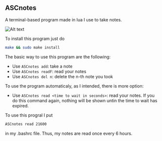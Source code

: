 ## ASCnotes
A terminal-based program made in lua I use to take notes.

![Alt text](https://i.imgur.com/TYkmlfw.png "An example of notes")

To install this program just do
```bash
make && sudo make install
```
The basic way to use this program are the following:
* Use `ASCnotes add`:   take a note
* Use `ASCnotes readF`: read your notes
* Use `ASCnotes del n`: delete the n-th note you took


To use the program automaticaly, as I intended, there is more option:
* Use `ASCnotes read <time to wait in seconds>`: read your notes. If you do this command again, nothing will be shown untin the time to wait has expired.

To use this progral I put 
```bash
ASCnotes read 21600
```
in my .bashrc file. Thus, my notes are read once every 6 hours.

